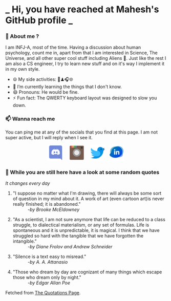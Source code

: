 # **_ Hi, you have reached at Mahesh's GitHub profile _**
### 🌸 About me ?
I am INFJ-A, most of the time. Having a discussion about human psychology, count me in, apart from that I am interested in Science, The Universe, and all other super cool stuff including Aliens 🤫. Just like the rest I am also a CS engineer, I try to learn new stuff and on it's way I implement it in my own style. 
- ☮ My side activities: 🎨♟🎧🌐
- 🌱 I’m currently learning the things that I don't know.
- 😄 Pronouns: He would be fine.
- ⚡ Fun fact: The QWERTY keyboard layout was designed to slow you down.

### 📫 Wanna reach me
You can ping me at any of the socials that you find at this page. I am not super active, but I will reply when I see it.
<p align="center">
<a href="https://discordapp.com/users/733328856957714472"><img src="./Assets/Papirus-Team-Papirus-Apps-Discord.svg" height="50px" width="50px" ></a>&nbsp; &nbsp;  
<a href ="https://instagram.com/obl1v_on"><img src="./Assets/Papirus-Team-Papirus-Apps-Instagram.svg" height="50px" width="50px" ></a>&nbsp;  &nbsp; 
<a href ="https://twitter.com/MaheshN2000"><img src="./Assets/Papirus-Team-Papirus-Apps-Twitter.svg" height ="50px" width="50px" ></a>&nbsp;
<a href ="https://linkedin.com/in/mahesh2000"><img src="./Assets/in.png" height ="50px" width="50px" ></a>

</p>



### 🔰 While you are still here have a look at some random quotes
*It changes every day*

<!-- BLOG-POST-LIST:START -->
 1.  "I suppose no matter what I'm drawing, there will always be some sort of question in my mind about it. A work of art (even cartoon art)is never really finished; it is abandoned." <br> &emsp;&emsp;&emsp; <i>-by Brooke McEldowney</i> 

 2.  "As a scientist, I am not sure anymore that life can be reduced to a class struggle, to dialectical materialism, or any set of formulas. Life is spontaneous and it is unpredictable, it is magical. I think that we have struggled so hard with the tangible that we have forgotten the intangible." <br> &emsp;&emsp;&emsp; <i>-by Diane Frolov and Andrew Schneider</i> 

 3.  "Silence is a text easy to misread." <br> &emsp;&emsp;&emsp; <i>-by A. A. Attanasio</i> 

 4.  "Those who dream by day are cognizant of many things which escape those who dream only by night." <br> &emsp;&emsp;&emsp; <i>-by Edgar Allan Poe</i> 
<!-- BLOG-POST-LIST:END -->
Fetched from <a href="http://www.quotationspage.com/data/mqotd.rss"> The Quotations Page</a>.
<!-- The above quotes are fetched from " http://www.quotationspage.com/data/mqotd.rss " and the github action used was gautamkrishnar/blog-post-workflow@master -->
